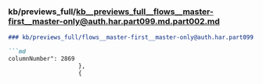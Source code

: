 ### kb/previews_full/kb__previews_full__flows__master-first__master-only@auth.har.part099.md.part002.md

```md
### kb/previews_full/flows__master-first__master-only@auth.har.part099.md (part 002)

```md
columnNumber": 2869
                    },
                    {
```

```

```
